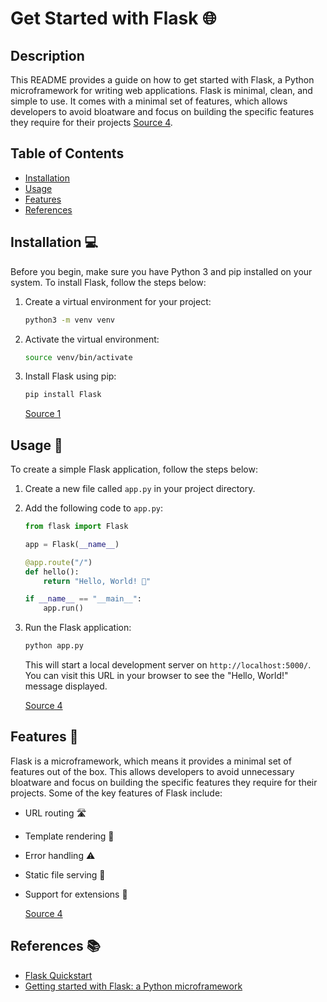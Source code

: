 # Get Started with Flask 🌐

## Description

This README provides a guide on how to get started with Flask, a Python microframework for writing web applications. Flask is minimal, clean, and simple to use. It comes with a minimal set of features, which allows developers to avoid bloatware and focus on building the specific features they require for their projects [Source 4](https://www.wisdomgeek.com/development/web-development/flask/getting-started-with-flask-a-python-microframework/).

## Table of Contents

- [Installation](#installation)
- [Usage](#usage)
- [Features](#features)
- [References](#references)

## Installation 💻

Before you begin, make sure you have Python 3 and pip installed on your system. To install Flask, follow the steps below:

1. Create a virtual environment for your project:

   ```bash
   python3 -m venv venv
   ```

2. Activate the virtual environment:

   ```bash
   source venv/bin/activate
   ```

3. Install Flask using pip:

   ```bash
   pip install Flask
   ```

   [Source 1](https://flask.palletsprojects.com/en/2.2.x/quickstart/)

## Usage 🚀

To create a simple Flask application, follow the steps below:

1. Create a new file called `app.py` in your project directory.

2. Add the following code to `app.py`:

   ```python
   from flask import Flask

   app = Flask(__name__)

   @app.route("/")
   def hello():
       return "Hello, World! 👋"

   if __name__ == "__main__":
       app.run()
   ```

3. Run the Flask application:

   ```bash
   python app.py
   ```

   This will start a local development server on `http://localhost:5000/`. You can visit this URL in your browser to see the "Hello, World!" message displayed.

   [Source 4](https://www.wisdomgeek.com/development/web-development/flask/getting-started-with-flask-a-python-microframework/)

## Features 🌟

Flask is a microframework, which means it provides a minimal set of features out of the box. This allows developers to avoid unnecessary bloatware and focus on building the specific features they require for their projects. Some of the key features of Flask include:

- URL routing 🛣️
- Template rendering 🎨
- Error handling ⚠️
- Static file serving 📂
- Support for extensions 🔌

  [Source 4](https://www.wisdomgeek.com/development/web-development/flask/getting-started-with-flask-a-python-microframework/)

## References 📚

- [Flask Quickstart](https://flask.palletsprojects.com/en/2.2.x/quickstart/)
- [Getting started with Flask: a Python microframework](https://www.wisdomgeek.com/development/web-development/flask/getting-started-with-flask-a-python-microframework/)

